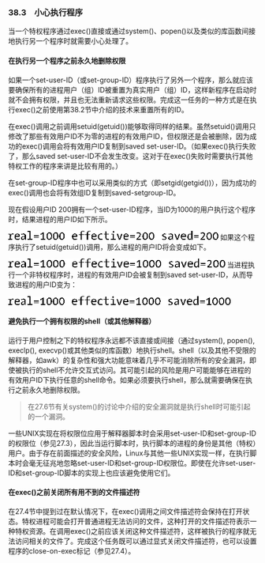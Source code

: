### 38.3　小心执行程序

当一个特权程序通过exec()直接或通过system()、popen()以及类似的库函数间接地执行另一个程序时就需要小心处理了。

#### 在执行另一个程序之前永久地删除权限

如果一个set-user-ID（或set-group-ID）程序执行了另外一个程序，那么就应该要确保所有的进程用户（组）ID被重置为真实用户（组）ID，这样新程序在启动时就不会拥有权限，并且也无法重新请求这些权限。完成这一任务的一种方式是在执行exec()之前使用第38.2节中介绍的技术来重置所有的ID。

在exec()调用之前调用setuid(getuid())能够取得同样的结果。虽然setuid()调用只修改了那些有效用户ID不为零的进程的有效用户ID，但权限还是会被删除，因为成功的exec()调用会将有效用户ID复制到saved set-user-ID。（如果exec()执行失败了，那么saved set-user-ID不会发生改变。这对于在exec()失败时需要执行其他特权工作的程序来讲是比较有用的。）

在set-group-ID程序中也可以采用类似的方式（即setgid(getgid())），因为成功的exec()调用也会将有效组ID复制到saved-setgroup-ID。

现在假设用户ID 200拥有一个set-user-ID程序，当ID为1000的用户执行这个程序时，结果进程的用户ID如下所示。



![977.png](../images/977.png)
如果这个程序执行了setuid(getuid())调用，那么进程的用户ID将会变成如下。



![978.png](../images/978.png)
当进程执行一个非特权程序时，进程的有效用户ID会被复制到saved set-user-ID，从而导致进程的用户ID变为：



![979.png](../images/979.png)
#### 避免执行一个拥有权限的shell（或其他解释器）

运行于用户控制之下的特权程序永远都不该直接或间接（通过system(), popen(), execlp(), execvp()或其他类似的库函数）地执行shell。shell（以及其他不受限的解释器，如awk）的复杂性和强大功能意味着几乎不可能消除所有的安全漏洞，即使被执行的shell不允许交互式访问。其可能引起的风险是用户可能能够在进程的有效用户ID下执行任意的shell命令。如果必须要执行shell，那么就需要确保在执行之前永久地删除权限。

> 在27.6节有关system()的讨论中介绍的安全漏洞就是执行shell时可能引起的一个漏洞。

一些UNIX实现在将权限位应用于解释器脚本时会采用set-user-ID和set-group-ID的权限位（参见27.3），因此当运行脚本时，执行脚本的进程的身份是其他（特权）用户。由于存在前面描述的安全风险，Linux与其他一些UNIX实现一样，在执行脚本时会毫无征兆地忽略set-user-ID和set-group-ID权限位。即使在允许set-user-ID和set-group-ID脚本的实现上也应该避免使用它们。

#### 在exec()之前关闭所有用不到的文件描述符

在27.4节中提到过在默认情况下，在exec()调用之间文件描述符会保持在打开状态。特权进程可能会打开普通进程无法访问的文件，这种打开的文件描述符表示一种特权资源。在调用exec()之前应该关闭这种文件描述符，这样被执行的程序就无法访问相关的文件了。完成这个任务既可以通过显式关闭文件描述符，也可以设置程序的close-on-exec标记（参见27.4）。

